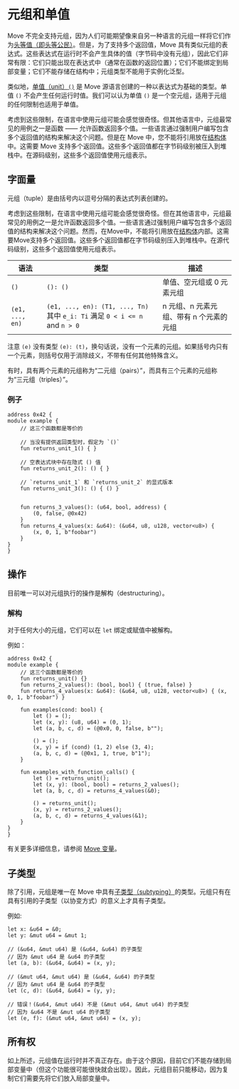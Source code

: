 # 元组和单值

Move 不完全支持元组，因为人们可能期望像来自另一种语言的元组一样将它们作为[头等值（即头等公民）](https://zh.wikipedia.org/wiki/%E9%A0%AD%E7%AD%89%E7%89%A9%E4%BB%B6)。但是，为了支持多个返回值，Move 具有类似元组的表达式。这些表达式在运行时不会产生具体的值（字节码中没有元组），因此它们非常有限：它们只能出现在表达式中（通常在函数的返回位置）；它们不能绑定到局部变量；它们不能存储在结构中；元组类型不能用于实例化泛型。

类似地，[单值（unit）`()`](https://zh.wikipedia.org/wiki/%E5%8D%95%E5%80%BC%E7%B1%BB%E5%9E%8B) 是 Move 源语言创建的一种以表达式为基础的类型。单值 `()` 不会产生任何运行时值。我们可以认为单值 `()` 是一个空元组，适用于元组的任何限制也适用于单值。

考虑到这些限制，在语言中使用元组可能会感觉很奇怪。但其他语言中，元组最常见的用例之一是函数 —— 允许函数返回多个值。一些语言通过强制用户编写包含多个返回值的结构来解决这个问题。但是在 Move 中，您不能将引用放在[结构体](./structs-and-resources.md)中。这需要 Move 支持多个返回值。这些多个返回值都在字节码级别被压入到堆栈中。在源码级别，这些多个返回值使用元组表示。

## 字面量

元组（tuple）是由括号内以逗号分隔的表达式列表创建的。


考虑到这些限制，在语言中使用元组可能会感觉很奇怪。但在其他语言中，元组最常见的用例之一是允许函数返回多个值。一些语言通过强制用户编写包含多个返回值的结构来解决这个问题。然而，在Move中，不能将引用放在[结构体](./structs-and-resources.html)内部。这需要Move支持多个返回值。这些多个返回值都在字节码级别压入到堆栈中。在源代码级别，这些多个返回值使用元组表示。

| 语法            | 类型                                                                        | 描述                                    |
|-----------------|-----------------------------------------------------------------------------|-----------------------------------------|
| `()`            | `(): ()`                                                                    | 单值、空元组或 0 元素元组               |
| `(e1, ..., en)` | `(e1, ..., en): (T1, ..., Tn)` 其中 `e_i: Ti` 满足 `0 < i <= n` and `n > 0` | n 元组、n 元素元组、带有 n 个元素的元组 |


注意 `(e)` 没有类型 `(e): (t)`，换句话说，没有一个元素的元组。如果括号内只有一个元素，则括号仅用于消除歧义，不带有任何其他特殊含义。

有时，具有两个元素的元组称为“二元组（pairs）”，而具有三个元素的元组称为“三元组（triples）”。

### 例子

```move
address 0x42 {
module example {
    // 这三个函数都是等价的

    // 当没有提供返回类型时，假定为 `()`
    fun returns_unit_1() { }

    // 空表达式块中存在隐式 () 值
    fun returns_unit_2(): () { }

    // `returns_unit_1` 和 `returns_unit_2` 的显式版本
    fun returns_unit_3(): () { () }


    fun returns_3_values(): (u64, bool, address) {
        (0, false, @0x42)
    }
    fun returns_4_values(x: &u64): (&u64, u8, u128, vector<u8>) {
        (x, 0, 1, b"foobar")
    }
}
}
```

## 操作

目前唯一可以对元组执行的操作是解构（destructuring）。

### 解构

对于任何大小的元组，它们可以在 `let` 绑定或赋值中被解构。

例如：

```move
address 0x42 {
module example {
    // 这三个函数都是等价的
    fun returns_unit() {}
    fun returns_2_values(): (bool, bool) { (true, false) }
    fun returns_4_values(x: &u64): (&u64, u8, u128, vector<u8>) { (x, 0, 1, b"foobar") }

    fun examples(cond: bool) {
        let () = ();
        let (x, y): (u8, u64) = (0, 1);
        let (a, b, c, d) = (@0x0, 0, false, b"");

        () = ();
        (x, y) = if (cond) (1, 2) else (3, 4);
        (a, b, c, d) = (@0x1, 1, true, b"1");
    }

    fun examples_with_function_calls() {
        let () = returns_unit();
        let (x, y): (bool, bool) = returns_2_values();
        let (a, b, c, d) = returns_4_values(&0);

        () = returns_unit();
        (x, y) = returns_2_values();
        (a, b, c, d) = returns_4_values(&1);
    }
}
}
```

有关更多详细信息，请参阅 [Move 变量](./variables.md)。

## 子类型

除了引用，元组是唯一在 Move 中具有[子类型（subtyping）](https://zh.wikipedia.org/wiki/%E5%AD%90%E7%B1%BB%E5%9E%8B)的类型。元组只有在具有引用的子类型（以协变方式）的意义上才具有子类型。

例如:

```move
let x: &u64 = &0;
let y: &mut u64 = &mut 1;

// (&u64, &mut u64) 是 (&u64, &u64) 的子类型
// 因为 &mut u64 是 &u64 的子类型
let (a, b): (&u64, &u64) = (x, y);

// (&mut u64, &mut u64) 是 (&u64, &u64) 的子类型
// 因为 &mut u64 是 &u64 的子类型
let (c, d): (&u64, &u64) = (y, y);

// 错误！(&u64, &mut u64) 不是 (&mut u64, &mut u64) 的子类型
// 因为 &u64 不是 &mut u64 的子类型
let (e, f): (&mut u64, &mut u64) = (x, y);
```

## 所有权

如上所述，元组值在运行时并不真正存在。由于这个原因，目前它们不能存储到局部变量中（但这个功能很可能很快就会出现）。因此，元组目前只能移动，因为复制它们需要先将它们放入局部变量中。
